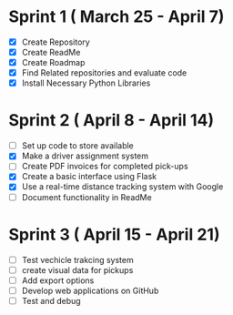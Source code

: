 # Sprint 1 ( March 25 - April 7)
- [x] Create Repository
- [x] Create ReadMe
- [x] Create Roadmap
- [x] Find Related repositories and evaluate code
- [x] Install Necessary Python Libraries
# Sprint 2 ( April 8 - April 14)
- [ ] Set up code to store available
- [x] Make a driver assignment system
- [ ] Create PDF invoices for completed pick-ups
- [x] Create a basic interface using Flask
- [x] Use a real-time distance tracking system with Google
- [ ] Document functionality in ReadMe 
# Sprint 3  ( April 15 - April 21)
- [ ] Test vechicle trakcing system
- [ ] create visual data for pickups
- [ ] Add export options
- [ ] Develop web applications on GitHub
- [ ] Test and debug 
